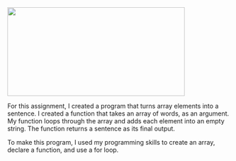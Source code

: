 <img src="https://user-images.githubusercontent.com/77303061/185210976-2b57455e-7242-4ada-adc4-f01eb2e943b5.png" width="400px" height="200px"/>

<p>For this assignment, I created a program that turns array elements into a sentence. I created a function that takes an array of words, as an argument. My function loops through the array and adds each element into an empty string. The function returns a sentence as its final output.</p>
<p>To make this program, I used my programming skills to create an array, declare a function, and use a for loop.</p>
